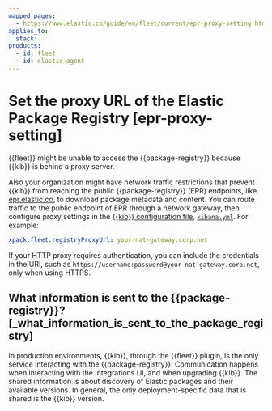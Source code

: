 ```yaml
---
mapped_pages:
  - https://www.elastic.co/guide/en/fleet/current/epr-proxy-setting.html
applies_to:
  stack:
products:
  - id: fleet
  - id: elastic-agent
---
```


# Set the proxy URL of the Elastic Package Registry [epr-proxy-setting]

{{fleet}} might be unable to access the {{package-registry}} because {{kib}} is behind a proxy server.

Also your organization might have network traffic restrictions that prevent {{kib}} from reaching the public {{package-registry}} (EPR) endpoints, like [epr.elastic.co](https://epr.elastic.co/), to download package metadata and content. You can route traffic to the public endpoint of EPR through a network gateway, then configure proxy settings in the [{{kib}} configuration file](kibana://reference/configuration-reference/fleet-settings.md), [`kibana.yml`](/deploy-manage/stack-settings.md). For example:

```yaml
xpack.fleet.registryProxyUrl: your-nat-gateway.corp.net
```

If your HTTP proxy requires authentication, you can include the credentials in the URI, such as `https://username:password@your-nat-gateway.corp.net`, only when using HTTPS.

## What information is sent to the {{package-registry}}? [_what_information_is_sent_to_the_package_registry]

In production environments, {{kib}}, through the {{fleet}} plugin, is the only service interacting with the {{package-registry}}. Communication happens when interacting with the Integrations UI, and when upgrading {{kib}}. The shared information is about discovery of Elastic packages and their available versions. In general, the only deployment-specific data that is shared is the {{kib}} version.


